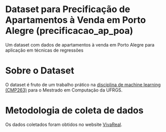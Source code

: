 # Dataset para Precificação de Apartamentos à Venda em Porto Alegre (precificacao_ap_poa)
Um dataset com dados de apartamentos à venda em Porto Alegre para aplicação em técnicas de regressões

# Sobre o Dataset
O dataset é fruto de um trabalho prático na [disciplina de machine learning (CMP263)](https://www.inf.ufrgs.br/ppgc/disciplinas/lista-de-disciplinas/cmp263/) para o Mestrado em Computação da UFRGS.

# Metodologia de coleta de dados
Os dados coletados foram obtidos no website [VivaReal](https://www.vivareal.com.br/).

